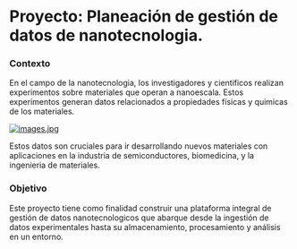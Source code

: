 # Proyecto: Planeación de gestión de datos de nanotecnologia. 

### Contexto
En el campo de la nanotecnologia, los investigadores y cientificos realizan experimentos sobre materiales que operan a nanoescala. Estos experimentos generan datos relacionados a propiedades físicas y quimicas de los materiales.

[![images.jpg](https://i.postimg.cc/1zY0ddD1/images.jpg)](https://postimg.cc/McVjMds9)

Estos datos son cruciales para ir desarrollando nuevos materiales con aplicaciones en la industria de semiconductores, biomedicina, y la ingenieria de materiales. 

### Objetivo
Este proyecto tiene como finalidad construir una plataforma integral de gestión de datos nanotecnologicos que abarque desde la ingestión de datos experimentales hasta su almacenamiento, procesamiento y análisis en un entorno.  

